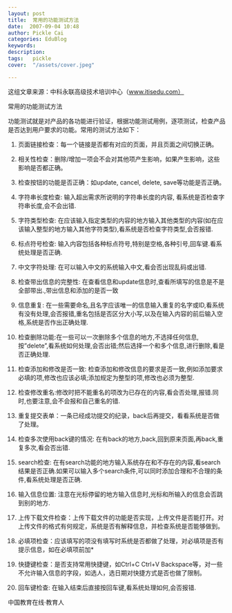 ```yaml
---
layout: post  
title:  常用的功能测试方法  
date:  2007-09-04 10:48  
author: Pickle Cai  
categories: EduBlog  
keywords: 
description:   
tags:	pickle   
cover:  "/assets/cover.jpeg"  

---  
```

    
这组文章来源：中科永联高级技术培训中心（www.itisedu.com）



常用的功能测试方法

功能测试就是对产品的各功能进行验证，根据功能测试用例，逐项测试，检查产品是否达到用户要求的功能。常用的测试方法如下：

1. 页面链接检查：每一个链接是否都有对应的页面，并且页面之间切换正确。

2. 相关性检查：删除/增加一项会不会对其他项产生影响，如果产生影响，这些影响是否都正确。

3. 检查按钮的功能是否正确：如update, cancel, delete, save等功能是否正确。

4. 字符串长度检查: 输入超出需求所说明的字符串长度的内容, 看系统是否检查字符串长度,会不会出错.

5. 字符类型检查: 在应该输入指定类型的内容的地方输入其他类型的内容(如在应该输入整型的地方输入其他字符类型),看系统是否检查字符类型,会否报错.

6. 标点符号检查: 输入内容包括各种标点符号,特别是空格,各种引号,回车键.看系统处理是否正确.

7. 中文字符处理: 在可以输入中文的系统输入中文,看会否出现乱码或出错.

8. 检查带出信息的完整性: 在查看信息和update信息时,查看所填写的信息是不是全部带出.,带出信息和添加的是否一致

9. 信息重复: 在一些需要命名,且名字应该唯一的信息输入重复的名字或ID,看系统有没有处理,会否报错,重名包括是否区分大小写,以及在输入内容的前后输入空格,系统是否作出正确处理.

10. 检查删除功能:在一些可以一次删除多个信息的地方,不选择任何信息,按”delete”,看系统如何处理,会否出错;然后选择一个和多个信息,进行删除,看是否正确处理.

11. 检查添加和修改是否一致: 检查添加和修改信息的要求是否一致,例如添加要求必填的项,修改也应该必填;添加规定为整型的项,修改也必须为整型.

12. 检查修改重名:修改时把不能重名的项改为已存在的内容,看会否处理,报错.同时,也要注意,会不会报和自己重名的错.

13. 重复提交表单：一条已经成功提交的纪录，back后再提交，看看系统是否做了处理。

14. 检查多次使用back键的情况: 在有back的地方,back,回到原来页面,再back,重复多次,看会否出错.

15. search检查: 在有search功能的地方输入系统存在和不存在的内容,看search结果是否正确.如果可以输入多个search条件,可以同时添加合理和不合理的条件,看系统处理是否正确.

16. 输入信息位置: 注意在光标停留的地方输入信息时,光标和所输入的信息会否跳到别的地方.

17. 上传下载文件检查：上传下载文件的功能是否实现，上传文件是否能打开。对上传文件的格式有何规定，系统是否有解释信息，并检查系统是否能够做到。

18. 必填项检查：应该填写的项没有填写时系统是否都做了处理，对必填项是否有提示信息，如在必填项前加*

19. 快捷键检查：是否支持常用快捷键，如Ctrl+C Ctrl+V Backspace等，对一些不允许输入信息的字段，如选人，选日期对快捷方式是否也做了限制。

20. 回车键检查: 在输入结束后直接按回车键,看系统处理如何,会否报错. 



		    
 中国教育在线·教育人

